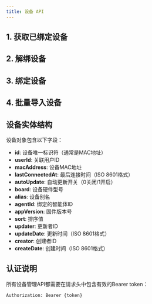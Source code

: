 ```yaml
---
title: 设备 API
---
```


<script setup>
// 获取已绑定设备 API
const getDevicesPathParams = [
  {
    name: "agentId",
    type: "string",
    required: true,
    location: "path",
    description: "智能体ID，用于指定要查询设备的智能体",
  },
];

const getDevicesHeaders = [
  {
    name: "Authorization",
    type: "string",
    required: true,
    description: "Bearer token，用户认证令牌",
  },
];

const getDevicesResponse = `{
  "code": 0,
  "message": "success",
  "data": [
    {
      "id": "aa:bb:cc:dd:ee:ff",
      "userId": "user123",
      "macAddress": "aa:bb:cc:dd:ee:ff",
      "lastConnectedAt": "2024-01-15T10:30:00Z",
      "autoUpdate": 1,
      "board": "ESP32-S3",
      "alias": "客厅音箱",
      "agentId": "4057d21254664408a2f58200d7ba01e0",
      "appVersion": "1.2.3",
      "sort": 1,
      "updater": "user123",
      "updateDate": "2024-01-15T10:30:00Z",
      "creator": "user123",
      "createDate": "2024-01-10T08:00:00Z"
    }
  ]
}`;

const getDevicesStatusCodes = [
  { code: 0, description: "成功获取设备列表" },
  { code: 401, description: "未授权，token无效或已过期" },
  { code: 404, description: "智能体不存在" },
  { code: 500, description: "服务器内部错误" },
];

// 解绑设备 API
const unbindDeviceBodyParams = [
  {
    name: "deviceId",
    type: "string",
    required: true,
    location: "body",
    description: "要解绑的设备ID（通常是MAC地址）",
  },
];

const unbindDeviceHeaders = [
  {
    name: "Authorization",
    type: "string",
    required: true,
    description: "Bearer token，用户认证令牌",
  },
  {
    name: "Content-Type",
    type: "string",
    required: true,
    description: "application/json",
  },
];

const unbindDeviceRequest = `{
  "deviceId": "aa:bb:cc:dd:ee:ff"
}`;

const unbindDeviceResponse = `{
  "code": 0,
  "message": "设备解绑成功"
}`;

const unbindDeviceStatusCodes = [
  { code: 0, description: "解绑成功" },
  //   { code: 400, description: '请求参数错误' },
  //   { code: 401, description: '未授权，token无效或已过期' },
  //   { code: 404, description: '设备不存在或未绑定' },
  //   { code: 500, description: '服务器内部错误' }
];

// 绑定设备 API
const bindDevicePathParams = [
  {
    name: "agentId",
    type: "string",
    required: true,
    location: "path",
    description: "智能体ID，设备将绑定到此智能体",
  },
  {
    name: "deviceCode",
    type: "string",
    required: true,
    location: "path",
    description: "设备激活码，用于验证设备身份",
  },
];

const bindDeviceHeaders = [
  {
    name: "Authorization",
    type: "string",
    required: true,
    description: "Bearer token，用户认证令牌",
  },
];

const bindDeviceResponse = `{
  "code": 0,
  "message": "设备绑定成功",
  "data": {
    "id": "aa:bb:cc:dd:ee:ff",
    "userId": "user123",
    "macAddress": "aa:bb:cc:dd:ee:ff",
    "lastConnectedAt": "2024-01-15T10:30:00Z",
    "autoUpdate": 1,
    "board": "ESP32-S3",
    "alias": "新设备",
    "agentId": "4057d21254664408a2f58200d7ba01e0",
    "appVersion": "1.2.3",
    "sort": 1,
    "updater": "user123",
    "updateDate": "2024-01-15T10:30:00Z",
    "creator": "user123",
    "createDate": "2024-01-15T10:30:00Z"
  }
}`;

const bindDeviceStatusCodes = [
  { code: 0, description: "绑定成功" },
  { code: 400, description: "设备激活码无效或已使用" },
  { code: 401, description: "未授权，token无效或已过期" },
  { code: 404, description: "智能体不存在" },
  { code: 409, description: "设备已被绑定" },
  { code: 500, description: "服务器内部错误" },
];

// 更新设备信息 API
const updateDevicePathParams = [
  {
    name: "id",
    type: "string",
    required: true,
    location: "path",
    description: "设备ID（通常是MAC地址）",
  },
];

const updateDeviceBodyParams = [
  {
    name: "alias",
    type: "string",
    required: false,
    location: "body",
    description: "设备别名，用户自定义的设备名称",
  },
  {
    name: "autoUpdate",
    type: "number",
    required: false,
    location: "body",
    description: "自动更新开关，0关闭，1开启",
  },
  {
    name: "sort",
    type: "number",
    required: false,
    location: "body",
    description: "排序值，数字越小排序越靠前",
  },
];

const updateDeviceHeaders = [
  {
    name: "Authorization",
    type: "string",
    required: true,
    description: "Bearer token，用户认证令牌",
  },
  {
    name: "Content-Type",
    type: "string",
    required: true,
    description: "application/json",
  },
];

const updateDeviceRequest = `{
  "alias": "客厅音箱",
  "autoUpdate": 1,
  "sort": 2
}`;

const updateDeviceResponse = `{
  "code": 0,
  "message": "设备信息更新成功",
  "data": {
    "id": "aa:bb:cc:dd:ee:ff",
    "userId": "user123",
    "macAddress": "aa:bb:cc:dd:ee:ff",
    "lastConnectedAt": "2024-01-15T10:30:00Z",
    "autoUpdate": 1,
    "board": "ESP32-S3",
    "alias": "客厅音箱",
    "agentId": "agent123",
    "appVersion": "1.2.3",
    "sort": 2,
    "updater": "user123",
    "updateDate": "2024-01-15T11:00:00Z",
    "creator": "user123",
    "createDate": "2024-01-10T08:00:00Z"
  }
}`;

const updateDeviceStatusCodes = [
  { code: 0, description: "更新成功" },
  //   { code: 400, description: '请求参数错误' },
  //   { code: 401, description: '未授权，token无效或已过期' },
  //   { code: 404, description: '设备不存在' },
  //   { code: 500, description: '服务器内部错误' }
];

// 手动添加设备 API
const manualAddDeviceBodyParams = [
  {
    name: "deviceCode",
    type: "string",
    required: true,
    location: "body",
    description: "设备激活码，设备配网后自动播报",
  },
];

const manualAddDeviceHeaders = [
  {
    name: "Authorization",
    type: "string",
    required: true,
    description: "Bearer token，用户认证令牌",
  },
  {
    name: "Content-Type",
    type: "string",
    required: true,
    description: "application/json",
  },
];

const manualAddDeviceRequest = `{
  "deviceCode": "DEVICE123456"
}`;

const manualAddDeviceResponse = `{
  "code": 0,
  "message": "设备添加成功",
  "data": {
    "id": "aa:bb:cc:dd:ee:ff",
    "userId": "user123",
    "macAddress": "aa:bb:cc:dd:ee:ff",
    "lastConnectedAt": null,
    "autoUpdate": 1,
    "board": "ESP32-S3",
    "alias": "新设备",
    "agentId": null,
    "appVersion": "1.2.3",
    "sort": 1,
    "updater": "user123",
    "updateDate": "2024-01-15T10:30:00Z",
    "creator": "user123",
    "createDate": "2024-01-15T10:30:00Z"
  }
}`;

const manualAddDeviceStatusCodes = [
  { code: 0, description: "添加成功" },
  //   { code: 400, description: '设备激活码无效或已使用' },
  //   { code: 401, description: '未授权，token无效或已过期' },
  //   { code: 409, description: '设备已存在' },
  //   { code: 500, description: '服务器内部错误' }
];
// 批量导入设备 API
const preregisterDeviceBodyParams = [
  {
    name: "agent_id",
    type: "string",
    required: true,
    location: "body",
    description: "智能体ID，设备将关联到此智能体",
  },
  {
    name: "mac_addresses",
    type: "array",
    required: true,
    location: "body",
    description: "MAC地址数组，要导入的设备MAC地址列表",
  },
  {
    name: "serial_numbers",
    type: "array",
    required: true,
    location: "body",
    description: "序列号数组，设备序列号列表（可为空）",
  },
];

const preregisterDeviceHeaders = [
  {
    name: "Authorization",
    type: "string",
    required: true,
    description: "Bearer token，用户认证令牌",
  },
  {
    name: "Content-Type",
    type: "string",
    required: true,
    description: "application/json",
  },
];

const preregisterDeviceRequest = `{
  "agent_id": "4057d21254664408a2f58200d7ba01e0",
  "mac_addresses": [
    "F2:F1:A8:6A:C4:6B"
  ],
  "serial_numbers": []
}`;

const preregisterDeviceSuccessResponse = `{
  "success_count": 1,
  "failed": []
}` + `\n\n // 失败示例\n`
+ `{
  "success_count": 0,
  "failed": [
    {
      "value": "F2:F1:A8:6A:C4:6B",
      "reason": "已存在"
    }
  ]
}`;

const preregisterDeviceFailedResponse = `{
  "success_count": 0,
  "failed": [
    {
      "value": "F2:F1:A8:6A:C4:6B",
      "reason": "已存在"
    }
  ]
}`;

const preregisterDeviceStatusCodes = [
  { code: 0, description: "批量导入完成（可能部分失败）" },
  //   { code: 400, description: '请求参数错误' },
  //   { code: 401, description: '未授权，token无效或已过期' },
  //   { code: 404, description: '智能体不存在' },
  //   { code: 500, description: '服务器内部错误' }
];
</script>

## 1. 获取已绑定设备

<ApiEndpoint
  host="https://xrobo.qiniu.com"
  basePath="/xiaozhi"
  endpoint="/device/bind/{agentId}"
  method="get"
  title="获取已绑定设备"
  description="获取指定智能体下所有已绑定的设备列表，包含设备的详细信息如MAC地址、连接状态、版本信息等。"
  :parameters="getDevicesPathParams"
  :headers="getDevicesHeaders"
  :responseExample="getDevicesResponse"
  :statusCodes="getDevicesStatusCodes"
/>

## 2. 解绑设备

<ApiEndpoint
  host="https://xrobo.qiniu.com"
  basePath="/xiaozhi"
  endpoint="/device/unbind"
  method="post"
  title="解绑设备"
  description="解除设备与用户账户的绑定关系。解绑后设备将无法接收智能体指令。"
  :parameters="unbindDeviceBodyParams"
  :headers="unbindDeviceHeaders"
  :requestExample="unbindDeviceRequest"
  :responseExample="unbindDeviceResponse"
  :statusCodes="unbindDeviceStatusCodes"
/>

## 3. 绑定设备

<ApiEndpoint
  host="https://xrobo.qiniu.com"
  basePath="/xiaozhi"
  endpoint="/device/bind/{agentId}/{deviceCode}"
  method="post"
  title="绑定设备"
  description="使用设备激活码将设备绑定到指定的智能体。绑定成功后设备可以接收该智能体的指令。"
  :parameters="bindDevicePathParams"
  :headers="bindDeviceHeaders"
  :responseExample="bindDeviceResponse"
  :statusCodes="bindDeviceStatusCodes"
/>

<!-- ## 4. 更新设备信息

<ApiEndpoint
  host="https://xrobo.qiniu.com"
  basePath="/xiaozhi"
  endpoint="/device/update/{id}"
  method="put"
  title="更新设备信息"
  description="更新设备的配置信息，如设备别名、自动更新开关、排序等。支持部分更新。"
  :parameters="[...updateDevicePathParams, ...updateDeviceBodyParams]"
  :headers="updateDeviceHeaders"
  :requestExample="updateDeviceRequest"
  :responseExample="updateDeviceResponse"
  :statusCodes="updateDeviceStatusCodes"
/> -->

<!-- ## 5. 手动添加设备

<ApiEndpoint
  host="https://xrobo.qiniu.com"
  basePath="/xiaozhi"
  endpoint="/device/manual-add"
  method="post"
  title="手动添加设备"
  description="通过设备激活码手动添加设备到用户账户。与绑定设备不同，此接口不需要指定智能体。"
  :parameters="manualAddDeviceBodyParams"
  :headers="manualAddDeviceHeaders"
  :requestExample="manualAddDeviceRequest"
  :responseExample="manualAddDeviceResponse"
  :statusCodes="manualAddDeviceStatusCodes"
/> -->

## 4. 批量导入设备

<ApiEndpoint
  host="https://xrobo.qiniu.com"
  basePath="/xiaozhi"
  endpoint="/device/preregister"
  method="post"
  title="批量导入设备"
  description="通过MAC地址批量导入设备到指定智能体。支持同时导入多个设备，返回成功和失败的统计信息。"
  :parameters="preregisterDeviceBodyParams"
  :headers="preregisterDeviceHeaders"
  :requestExample="preregisterDeviceRequest"
  :responseExample="preregisterDeviceSuccessResponse"
  :statusCodes="preregisterDeviceStatusCodes"
/>

## 设备实体结构

设备对象包含以下字段：

- **id**: 设备唯一标识符（通常是MAC地址）
- **userId**: 关联用户ID
- **macAddress**: 设备MAC地址
- **lastConnectedAt**: 最后连接时间（ISO 8601格式）
- **autoUpdate**: 自动更新开关（0关闭/1开启）
- **board**: 设备硬件型号
- **alias**: 设备别名
- **agentId**: 绑定的智能体ID
- **appVersion**: 固件版本号
- **sort**: 排序值
- **updater**: 更新者ID
- **updateDate**: 更新时间（ISO 8601格式）
- **creator**: 创建者ID
- **createDate**: 创建时间（ISO 8601格式）

## 认证说明

所有设备管理API都需要在请求头中包含有效的Bearer token：

```text
Authorization: Bearer {token}
```
